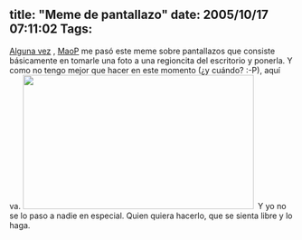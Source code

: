 title: "Meme de pantallazo"
date: 2005/10/17 07:11:02
Tags: 
---
<a target="_blank" href="http://maop.gulegro.org/blog/general/meme.html">Alguna vez</a> , <a target="_blank" href="http://maop.gulegro.org">MaoP</a> me pasó este meme sobre pantallazos que consiste básicamente en tomarle una foto a una regioncita del escritorio y ponerla. Y como no tengo mejor que hacer en este momento (¿y cuándo? :-P), aquí va. <a href="http://damog.nipl.net/images/screenshot.png" target="_blank"><img width="408" height="237" border="0" alt=" " src="http://damog.nipl.net/images/mini-screenshot.png"/></a>  Y yo no se lo paso a nadie en especial. Quien quiera hacerlo, que se sienta libre y lo haga. <br/><br/>
